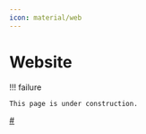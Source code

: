 ```yaml
---
icon: material/web
---
```


# Website

!!! failure

    This page is under construction.

[#](../mainboard/http-server.md)
